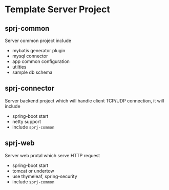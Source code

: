 # Template Server Project

## sprj-common

Server common project include 
* mybatis generator plugin
* mysql connector
* app common configuration
* utilties
* sample db schema

## sprj-connector

Server backend project which will handle client TCP/UDP connection, it will include
* spring-boot start
* netty support
* include `sprj-common`

## sprj-web

Server web protal which serve HTTP request
* spring-boot start
* tomcat or undertow
* use thymeleaf, spring-security
* include `sprj-common`